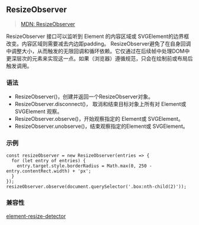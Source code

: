 ## ResizeObserver

> [MDN: ResizeObserver](https://developer.mozilla.org/zh-CN/docs/Web/API/ResizeObserver)

ResizeObserver 接口可以监听到 Element 的内容区域或 SVGElement的边界框改变。内容区域则需要减去内边距padding。
ResizeObserver避免了在自身回调中调整大小，从而触发的无限回调和循环依赖。它仅通过在后续帧中处理DOM中更深层次的元素来实现这一点。如果（浏览器）遵循规范，只会在绘制前或布局后触发调用。

### 语法

* ResizeObserver()，创建并返回一个ResizeObserver对象。
* ResizeObserver.disconnect()， 取消和结束目标对象上所有对 Element或 SVGElement 观察。
* ResizeObserver.observe()，开始观察指定的 Element或 SVGElement。
* ResizeObserver.unobserve()，结束观察指定的Element或 SVGElement。

### 示例

```
const resizeObserver = new ResizeObserver(entries => {
  for (let entry of entries) {
    entry.target.style.borderRadius = Math.max(0, 250 - entry.contentRect.width) + 'px';
  }
});
resizeObserver.observe(document.querySelector('.box:nth-child(2)'));
```

### 兼容性

[element-resize-detector](https://github.com/wnr/element-resize-detector)
